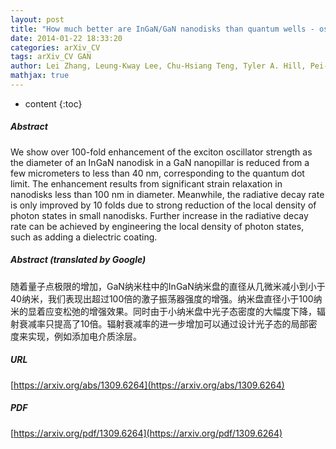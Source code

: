 ```yaml
---
layout: post
title: "How much better are InGaN/GaN nanodisks than quantum wells - oscillator strength enhancement and changes in optical properties"
date: 2014-01-22 18:33:20
categories: arXiv_CV
tags: arXiv_CV GAN
author: Lei Zhang, Leung-Kway Lee, Chu-Hsiang Teng, Tyler A. Hill, Pei-Cheng Ku, Hui Deng
mathjax: true
---
```


* content
{:toc}

##### Abstract
We show over 100-fold enhancement of the exciton oscillator strength as the diameter of an InGaN nanodisk in a GaN nanopillar is reduced from a few micrometers to less than 40 nm, corresponding to the quantum dot limit. The enhancement results from significant strain relaxation in nanodisks less than 100 nm in diameter. Meanwhile, the radiative decay rate is only improved by 10 folds due to strong reduction of the local density of photon states in small nanodisks. Further increase in the radiative decay rate can be achieved by engineering the local density of photon states, such as adding a dielectric coating.

##### Abstract (translated by Google)
随着量子点极限的增加，GaN纳米柱中的InGaN纳米盘的直径从几微米减小到小于40纳米，我们表现出超过100倍的激子振荡器强度的增强。纳米盘直径小于100纳米的显着应变松弛的增强效果。同时由于小纳米盘中光子态密度的大幅度下降，辐射衰减率只提高了10倍。辐射衰减率的进一步增加可以通过设计光子态的局部密度来实现，例如添加电介质涂层。

##### URL
[https://arxiv.org/abs/1309.6264](https://arxiv.org/abs/1309.6264)

##### PDF
[https://arxiv.org/pdf/1309.6264](https://arxiv.org/pdf/1309.6264)


